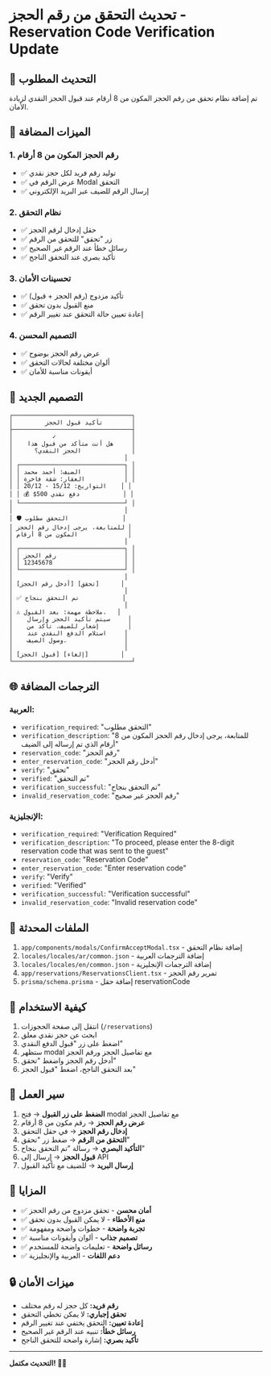 # تحديث التحقق من رقم الحجز - Reservation Code Verification Update

## 🎯 التحديث المطلوب

تم إضافة نظام تحقق من رقم الحجز المكون من 8 أرقام عند قبول الحجز النقدي لزيادة الأمان.

## 🔧 الميزات المضافة

### 1. رقم الحجز المكون من 8 أرقام
- ✅ توليد رقم فريد لكل حجز نقدي
- ✅ عرض الرقم في Modal التحقق
- ✅ إرسال الرقم للضيف عبر البريد الإلكتروني

### 2. نظام التحقق
- ✅ حقل إدخال لرقم الحجز
- ✅ زر "تحقق" للتحقق من الرقم
- ✅ رسائل خطأ عند الرقم غير الصحيح
- ✅ تأكيد بصري عند التحقق الناجح

### 3. تحسينات الأمان
- ✅ تأكيد مزدوج (رقم الحجز + قبول)
- ✅ منع القبول بدون تحقق
- ✅ إعادة تعيين حالة التحقق عند تغيير الرقم

### 4. التصميم المحسن
- ✅ عرض رقم الحجز بوضوح
- ✅ ألوان مختلفة لحالات التحقق
- ✅ أيقونات مناسبة للأمان

## 🎨 التصميم الجديد

```
┌─────────────────────────────────┐
│         تأكيد قبول الحجز        │
├─────────────────────────────────┤
│           ✓                     │
│    هل أنت متأكد من قبول هذا     │
│      الحجز النقدي؟              │
│                               │
│ ┌─────────────────────────────┐ │
│ │ الضيف: أحمد محمد            │ │
│ │ العقار: شقة فاخرة           │ │
│ │ التواريخ: 15/12 - 20/12    │ │
│ │ 💰 $500 دفع نقدي            │ │
│ └─────────────────────────────┘ │
│                               │
│ 🛡️ التحقق مطلوب               │
│ للمتابعة، يرجى إدخال رقم الحجز │
│ المكون من 8 أرقام              │
│                               │
│ ┌─────────────────────────────┐ │
│ │ رقم الحجز                   │ │
│ │ 12345678                    │ │
│ └─────────────────────────────┘ │
│                               │
│ [أدخل رقم الحجز] [تحقق]      │
│                               │
│ ✅ تم التحقق بنجاح            │
│                               │
│ ⚠️ ملاحظة مهمة: بعد القبول،   │
│    سيتم تأكيد الحجز وإرسال     │
│    إشعار للضيف. تأكد من        │
│    استلام الدفع النقدي عند     │
│    وصول الضيف.                │
│                               │
│ [قبول الحجز] [إلغاء]         │
└─────────────────────────────────┘
```

## 🌐 الترجمات المضافة

### العربية:
- `verification_required`: "التحقق مطلوب"
- `verification_description`: "للمتابعة، يرجى إدخال رقم الحجز المكون من 8 أرقام الذي تم إرساله إلى الضيف"
- `reservation_code`: "رقم الحجز"
- `enter_reservation_code`: "أدخل رقم الحجز"
- `verify`: "تحقق"
- `verified`: "تم التحقق"
- `verification_successful`: "تم التحقق بنجاح"
- `invalid_reservation_code`: "رقم الحجز غير صحيح"

### الإنجليزية:
- `verification_required`: "Verification Required"
- `verification_description`: "To proceed, please enter the 8-digit reservation code that was sent to the guest"
- `reservation_code`: "Reservation Code"
- `enter_reservation_code`: "Enter reservation code"
- `verify`: "Verify"
- `verified`: "Verified"
- `verification_successful`: "Verification successful"
- `invalid_reservation_code`: "Invalid reservation code"

## 🔧 الملفات المحدثة

1. `app/components/modals/ConfirmAcceptModal.tsx` - إضافة نظام التحقق
2. `locales/locales/ar/common.json` - إضافة الترجمات العربية
3. `locales/locales/en/common.json` - إضافة الترجمات الإنجليزية
4. `app/reservations/ReservationsClient.tsx` - تمرير رقم الحجز
5. `prisma/schema.prisma` - إضافة حقل reservationCode

## 📱 كيفية الاستخدام

1. انتقل إلى صفحة الحجوزات (`/reservations`)
2. ابحث عن حجز نقدي معلق
3. اضغط على زر "قبول الدفع النقدي"
4. ستظهر modal مع تفاصيل الحجز ورقم الحجز
5. أدخل رقم الحجز واضغط "تحقق"
6. بعد التحقق الناجح، اضغط "قبول الحجز"

## 🔄 سير العمل

1. **الضغط على زر القبول** → فتح modal مع تفاصيل الحجز
2. **عرض رقم الحجز** → رقم مكون من 8 أرقام
3. **إدخال رقم الحجز** → في حقل التحقق
4. **التحقق من الرقم** → ضغط زر "تحقق"
5. **التأكيد البصري** → رسالة "تم التحقق بنجاح"
6. **قبول الحجز** → إرسال إلى API
7. **إرسال البريد** → للضيف مع تأكيد القبول

## 🎯 المزايا

- ✅ **أمان محسن** - تحقق مزدوج من رقم الحجز
- ✅ **منع الأخطاء** - لا يمكن القبول بدون تحقق
- ✅ **تجربة واضحة** - خطوات واضحة ومفهومة
- ✅ **تصميم جذاب** - ألوان وأيقونات مناسبة
- ✅ **رسائل واضحة** - تعليمات واضحة للمستخدم
- ✅ **دعم اللغات** - العربية والإنجليزية

## 🔒 ميزات الأمان

- **رقم فريد:** كل حجز له رقم مختلف
- **تحقق إجباري:** لا يمكن تخطي التحقق
- **إعادة تعيين:** التحقق يختفي عند تغيير الرقم
- **رسائل خطأ:** تنبيه عند الرقم غير الصحيح
- **تأكيد بصري:** إشارة واضحة للتحقق الناجح

---

**التحديث مكتمل! 🚀✨**

